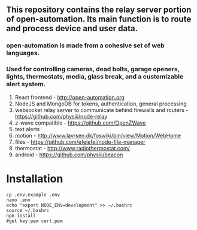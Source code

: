 ## This repository contains the relay server portion of __open-automation__. Its main function is to route and process device and user data.

### open-automation is made from a cohesive set of web languages.

### Used for controlling cameras, dead bolts, garage openers, lights, thermostats, media, glass break, and a customizable alert system.


1. React frontend - http://open-automation.org
2. NodeJS and MongoDB for tokens, authentication, general processing
3. websocket relay server to communicate behind firewalls and routers - https://github.com/physiii/node-relay
4. z-wave compatible - https://github.com/OpenZWave
5. text alerts
6. motion - http://www.lavrsen.dk/foswiki/bin/view/Motion/WebHome
7. files - https://github.com/efeiefei/node-file-manager
8. thermostat - http://www.radiothermostat.com/
9. android - https://github.com/physiii/beacon

# Installation

    cp .env.example .env
    nano .env
    echo "export NODE_ENV=development" >> ~/.bashrc
    source ~/.bashrc
    npm install
    #get key.pem cert.pem
